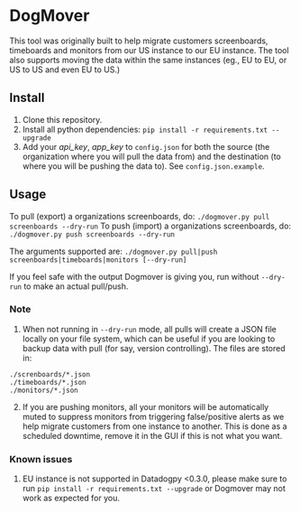 # DogMover
This tool was originally built to help migrate customers screenboards, timeboards and monitors from our US instance to our EU instance. The tool also supports moving the data within the same instances (eg., EU to EU, or US to US and even EU to US.)

## Install
1. Clone this repository.
2. Install all python dependencies: `pip install -r requirements.txt --upgrade`
2. Add your _api_key_, _app_key_ to `config.json` for both the source (the organization where you will pull the data from) and the destination (to where you will be pushing the data to). See `config.json.example`. 

## Usage
To pull (export) a organizations screenboards, do:
`./dogmover.py pull screenboards --dry-run`
To push (import) a organizations screenboards, do:
`./dogmover.py push screenboards --dry-run`

The arguments supported are:
`./dogmover.py pull|push screenboards|timeboards|monitors [--dry-run] `

If you feel safe with the output Dogmover is giving you, run without `--dry-run` to make an actual pull/push.

### Note
1. When not running in `--dry-run` mode, all pulls will create a JSON file locally on your file system, which can be useful if you are looking to backup data with pull (for say, version controlling). The files are stored in:
``` 
./screnboards/*.json
./timeboards/*.json
./monitors/*.json
```

2. If you are pushing monitors, all your monitors will be automatically muted to suppress monitors from triggering false/positive alerts as we help migrate customers from one instance to another. This is done as a scheduled downtime, remove it in the GUI if this is not what you want.

### Known issues
1. EU instance is not supported in Datadogpy <0.3.0, please make sure to run `pip install -r requirements.txt --upgrade` or Dogmover may not work as expected for you.
